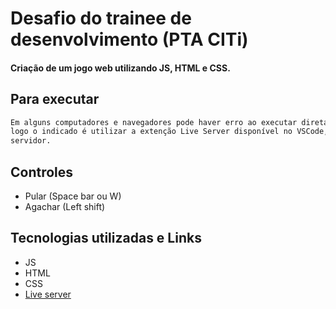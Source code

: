 # Desafio do trainee de desenvolvimento (PTA CITi)

#### Criação de um jogo web utilizando JS, HTML e CSS.

## Para executar
```bash
Em alguns computadores e navegadores pode haver erro ao executar diretamente o index.html,
logo o indicado é utilizar a extenção Live Server disponível no VSCode, por ela simular um
servidor.
```

## Controles
- Pular (Space bar ou W)
- Agachar (Left shift)

## Tecnologias utilizadas e Links
- JS
- HTML
- CSS
- [Live server](https://marketplace.visualstudio.com/items?itemName=ritwickdey.LiveServer)
